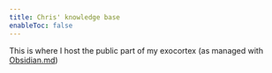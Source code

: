 ```yaml
---
title: Chris' knowledge base
enableToc: false
---
```


This is where I host the public part of my exocortex (as managed with [Obsidian.md](http://obsidian.md))
